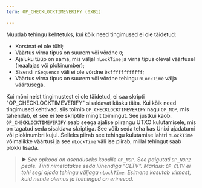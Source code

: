 ```yaml
---
term: OP_CHECKLOCKTIMEVERIFY (0XB1)

---
```

Muudab tehingu kehtetuks, kui kõik need tingimused ei ole täidetud:


- Korstnat ei ole tühi;
- Väärtus virna tipus on suurem või võrdne `0`;
- Ajaluku tüüp on sama, mis väljal `nLockTime` ja virna tipus oleval väärtusel (reaalajas või plokinumber);
- Sisendi `nSequence` väli ei ole võrdne `0xffffffffffff`;
- Väärtus virna tipus on suurem või võrdne tehingu `nLockTime` välja väärtusega.

Kui mõni neist tingimustest ei ole täidetud, ei saa skripti "OP_CHECKLOCKTIMEVERIFY" sisaldavat käsku täita. Kui kõik need tingimused kehtivad, siis toimib `OP_CHECKLOCKTIMEVERIFY` nagu `OP_NOP`, mis tähendab, et see ei tee skriptile mingit toimingut. See justkui kaob. `OP_CHECKLOCKTIMEVERIFY` seab seega ajalise piirangu UTXO kulutamisele, mis on tagatud seda sisaldava skriptiga. See võib seda teha kas Unixi ajadatumi või plokinumbri kujul. Selleks piirab see tehingu kulutamise lahtri `nLockTime` võimalikke väärtusi ja see `nLockTime` väli ise piirab, millal tehingut saab plokki lisada.

> ► *See opkood on asenduseks koodile `OP_NOP`. See paigutati `OP_NOP2` peale. Tihti nimetatakse seda lühendiga "CLTV". Märkus: `OP_CLTV` ei tohi segi ajada tehingu väljaga `nLockTime`. Esimene kasutab viimast, kuid nende olemus ja toimingud on erinevad.*
